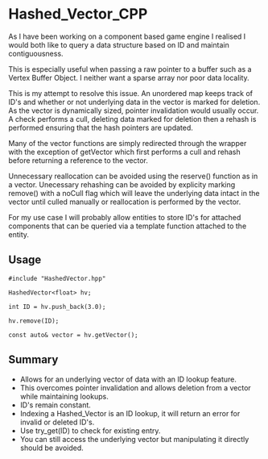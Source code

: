 # Hashed_Vector_CPP

As I have been working on a component based game engine I realised I would both like to query a data structure based on ID and maintain contiguousness.

This is especially useful when passing a raw pointer to a buffer such as a Vertex Buffer Object. I neither want a sparse array nor poor data locality.

This is my attempt to resolve this issue. An unordered map keeps track of ID's and whether or not underlying data in the vector is marked for deletion. As the vector is dynamically sized, pointer invalidation would usually occur. A check performs a cull, deleting data marked for deletion then a rehash is performed ensuring that the hash pointers are updated.

Many of the vector functions are simply redirected through the wrapper with the exception of getVector which first performs a cull and rehash before returning a reference to the vector.

Unnecessary reallocation can be avoided using the reserve() function as in a vector. Unecessary rehashing can be avoided by explicity marking remove() with a noCull flag which will leave the underlying data intact in the vector until culled manually or reallocation is performed by the vector.

For my use case I will probably allow entities to store ID's for attached components that can be queried via a template function attached to the entity.

## Usage

~~~~
#include "HashedVector.hpp"

HashedVector<float> hv;
  
int ID = hv.push_back(3.0);
  
hv.remove(ID);
  
const auto& vector = hv.getVector();
~~~~
## Summary

* Allows for an underlying vector of data with an ID lookup feature.
* This overcomes pointer invalidation and allows deletion from a vector while maintaining lookups.
* ID's remain constant.
* Indexing a Hashed_Vector is an ID lookup, it will return an error for invalid or deleted ID's. 
* Use try_get(ID) to check for existing entry.  
* You can still access the underlying vector but manipulating it directly should be avoided.
  

  

  

  


